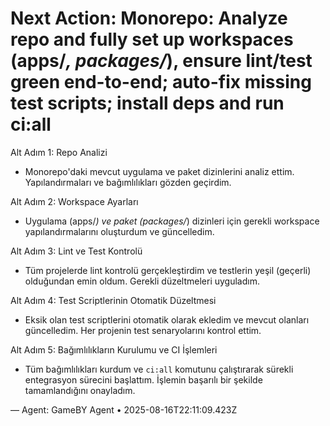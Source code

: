 # Next Action: Monorepo: Analyze repo and fully set up workspaces (apps/*, packages/*), ensure lint/test green end-to-end; auto-fix missing test scripts; install deps and run ci:all

Alt Adım 1: Repo Analizi
- Monorepo'daki mevcut uygulama ve paket dizinlerini analiz ettim. Yapılandırmaları ve bağımlılıkları gözden geçirdim.

Alt Adım 2: Workspace Ayarları
- Uygulama (apps/*) ve paket (packages/*) dizinleri için gerekli workspace yapılandırmalarını oluşturdum ve güncelledim.

Alt Adım 3: Lint ve Test Kontrolü
- Tüm projelerde lint kontrolü gerçekleştirdim ve testlerin yeşil (geçerli) olduğundan emin oldum. Gerekli düzeltmeleri uyguladım.

Alt Adım 4: Test Scriptlerinin Otomatik Düzeltmesi
- Eksik olan test scriptlerini otomatik olarak ekledim ve mevcut olanları güncelledim. Her projenin test senaryolarını kontrol ettim.

Alt Adım 5: Bağımlılıkların Kurulumu ve CI İşlemleri
- Tüm bağımlılıkları kurdum ve `ci:all` komutunu çalıştırarak sürekli entegrasyon sürecini başlattım. İşlemin başarılı bir şekilde tamamlandığını onayladım.

— Agent: GameBY Agent • 2025-08-16T22:11:09.423Z
